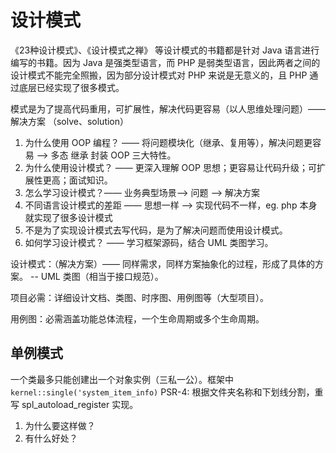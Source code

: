 # 设计模式 #
《23种设计模式》、《设计模式之禅》 等设计模式的书籍都是针对 Java 语言进行编写的书籍。因为 Java 是强类型语言，而 PHP 是弱类型语言，因此两者之间的设计模式不能完全照搬，因为部分设计模式对 PHP 来说是无意义的，且 PHP 通过底层已经实现了很多模式。

模式是为了提高代码重用，可扩展性，解决代码更容易（以人思维处理问题）—— 解决方案 （solve、solution）

1. 为什么使用 OOP 编程？ —— 将问题模块化（继承、复用等），解决问题更容易 --> 多态 继承 封装 OOP 三大特性。
2. 为什么使用设计模式？ —— 更深入理解 OOP 思想；更容易让代码升级；可扩展性更高；面试知识。
3. 怎么学习设计模式？—— 业务典型场景--> 问题 --> 解决方案
4. 不同语言设计模式的差距 —— 思想一样 --> 实现代码不一样，eg. php 本身就实现了很多设计模式
5. 不是为了实现设计模式去写代码，是为了解决问题而使用设计模式。
6. 如何学习设计模式？ —— 学习框架源码，结合 UML 类图学习。

设计模式：（解决方案）—— 同样需求，同样方案抽象化的过程，形成了具体的方案。  -- UML 类图（相当于接口规范）。

项目必需：详细设计文档、类图、时序图、用例图等（大型项目）。

用例图：必需涵盖功能总体流程，一个生命周期或多个生命周期。

## 单例模式 ##
一个类最多只能创建出一个对象实例（三私一公）。框架中 `kernel::single('system_item_info)` PSR-4: 根据文件夹名称和下划线分割，重写 spl_autoload_register 实现。

1. 为什么要这样做？
2. 有什么好处？



